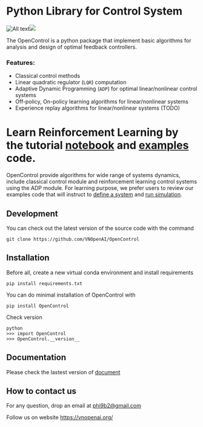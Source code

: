 # Python Library for Control System

![All text](./docs/_static/robotics.svg)<img src="./docs/_static/robotics.svg">

The OpenControl is a python package that implement basic algorithms for analysis and design of optimal feedback controllers.

### Features:

- Classical control methods
- Linear quadratic regulator (``LQR``) computation
- Adaptive Dynamic Programming (``ADP``) for optimal linear/nonlinear control systems
- Off-policy, On-policy learning algorithms for linear/nonlinear systems
- Experience replay algorithms for linear/nonlinear systems (TODO)

# Learn Reinforcement Learning by the tutorial [notebook](https://colab.research.google.com/drive/10mYMDliuOZD5i-YqmD9noOL8JDhC6t3x#scrollTo=E7MYyIKnQDjr) and [examples](https://github.com/VNOpenAI/OpenControl/tree/master/examples) code.

OpenControl provide algorithms for wide range of systems dynamics, include classical control module and reinforcement learning control systems using the ADP module. For learning purpose, we prefer users to review our examples code that will instruct to [define a system](https://opencontrol.readthedocs.io/en/latest/system.html) and [run simulation](https://opencontrol.readthedocs.io/en/latest/linCon.html).

## Development

You can check out the latest version of the source code with the command

   `git clone https://github.com/VNOpenAI/OpenControl`

## Installation

Before all, create a new virtual conda environment and install requirements 

    pip install requirements.txt

You can do minimal installation of OpenControl with

    pip install OpenControl

Check version

    python
    >>> import OpenControl 
    >>> OpenControl.__version__


## Documentation 

Please check the lastest version of [document](https://opencontrol.readthedocs.io/en/latest/intro.html)

## How to contact us

For any question, drop an email at phi9b2@gmail.com

Follow us on website https://vnopenai.org/